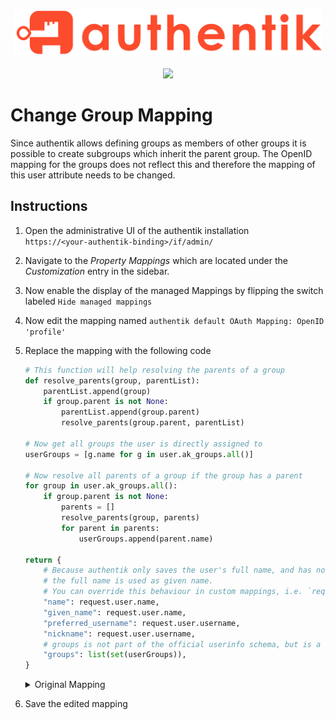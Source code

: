 <p align="center">
<img height="75dp" src="https://github.com/goauthentik/authentik/raw/3ecc715e91ed0bb8b019d2a8fe42d0eb6531a341/web/icons/icon_left_brand.svg"/><br><br>
<img src="https://img.shields.io/badge/Importance-High-critical?style=for-the-badge"/>
</p>

# Change Group Mapping
Since authentik allows defining groups as members of other groups it is possible
to create subgroups which inherit the parent group.
The OpenID mapping for the groups does not reflect this and therefore the 
mapping of this user attribute needs to be changed.

## Instructions
1. Open the administrative UI of the authentik installation<br>
`https://<your-authentik-binding>/if/admin/` <br>

2. Navigate to the _Property Mappings_ which are located under the _Customization_
   entry in the sidebar.

3. Now enable the display of the managed Mappings by flipping the switch labeled
   `Hide managed mappings`

4. Now edit the mapping named `authentik default OAuth Mapping: OpenID 'profile'`

5. Replace the mapping with the following code
    ```python
    # This function will help resolving the parents of a group
    def resolve_parents(group, parentList):
        parentList.append(group)
        if group.parent is not None:
            parentList.append(group.parent)
            resolve_parents(group.parent, parentList)
    
    # Now get all groups the user is directly assigned to
    userGroups = [g.name for g in user.ak_groups.all()]

    # Now resolve all parents of a group if the group has a parent
    for group in user.ak_groups.all():
        if group.parent is not None:
            parents = []
            resolve_parents(group, parents)
            for parent in parents:
                userGroups.append(parent.name)

    return {
        # Because authentik only saves the user's full name, and has no concept of first and last names,
        # the full name is used as given name.
        # You can override this behaviour in custom mappings, i.e. `request.user.name.split(" ")`
        "name": request.user.name,
        "given_name": request.user.name,
        "preferred_username": request.user.username,
        "nickname": request.user.username,
        # groups is not part of the official userinfo schema, but is a quasi-standard
        "groups": list(set(userGroups)),
    }
    ```

    <details>
    <summary>Original Mapping</summary>

    ```python
    return {
        # Because authentik only saves the user's full name, and has no concept of first and last names,
        # the full name is used as given name.
        # You can override this behaviour in custom mappings, i.e. `request.user.name.split(" ")`
        "name": request.user.name,
        "given_name": request.user.name,
        "preferred_username": request.user.username,
        "nickname": request.user.username,
        # groups is not part of the official userinfo schema, but is a quasi-standard
        "groups": [group.name for group in request.user.ak_groups.all()],
    }
    ```
    </details>

6. Save the edited mapping
